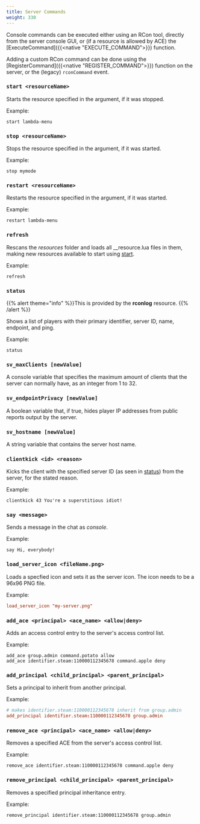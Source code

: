 ```yaml
---
title: Server Commands
weight: 330
---
```


Console commands can be executed either using an RCon tool, directly from the server console GUI, or (if a resource is allowed by ACE) the [ExecuteCommand]({{<native "EXECUTE_COMMAND">}}) function.

Adding a custom RCon command can be done using the [RegisterCommand]({{<native "REGISTER_COMMAND">}}) function on the server, or the (legacy) `rconCommand` event.

### `start <resourceName>`

Starts the resource specified in the argument, if it was stopped.

Example:

    start lambda-menu

### `stop <resourceName>`

Stops the resource specified in the argument, if it was started.

Example:

    stop mymode

### `restart <resourceName>`

Restarts the resource specified in the argument, if it was started.

Example:

    restart lambda-menu

### `refresh`

Rescans the *resources* folder and loads all \_\_resource.lua files in them, making new resources available to start using [start](#start "wikilink").

Example:

    refresh


### `status`

{{% alert theme="info" %}}This is provided by the **rconlog** resource. {{% /alert %}}

Shows a list of players with their primary identifier, server ID, name, endpoint, and ping.

Example:

    status

### `sv_maxClients [newValue]`

A console variable that specifies the maximum amount of clients that the server can normally have, as an integer from 1 to 32.

### `sv_endpointPrivacy [newValue]`

A boolean variable that, if true, hides player IP addresses from public reports output by the server.

### `sv_hostname [newValue]`

A string variable that contains the server host name.

### `clientkick <id> <reason>`

Kicks the client with the specified server ID (as seen in [status](#status "wikilink")) from the server, for the stated reason.

Example:

    clientkick 43 You're a superstitious idiot!

### `say <message>`

Sends a message in the chat as *console*.

Example:

    say Hi, everybody!


### `load_server_icon <fileName.png>`

Loads a specfied icon and sets it as the server icon. The icon needs to be a 96x96 PNG file.

Example:

```toml
load_server_icon "my-server.png"
```

### `add_ace <principal> <ace_name> <allow|deny>`

Adds an access control entry to the server's access control list.

Example:

```
add_ace group.admin command.potato allow
add_ace identifier.steam:110000112345678 command.apple deny
```

### `add_principal <child_principal> <parent_principal>`

Sets a principal to inherit from another principal.

Example:
```toml
# makes identifier.steam:110000112345678 inherit from group.admin
add_principal identifier.steam:110000112345678 group.admin
```

### `remove_ace <principal> <ace_name> <allow|deny>`

Removes a specified ACE from the server's access control list.

Example:

```
remove_ace identifier.steam:110000112345678 command.apple deny
```

### `remove_principal <child_principal> <parent_principal>`

Removes a specified principal inheritance entry.

Example:
```
remove_principal identifier.steam:110000112345678 group.admin
```
